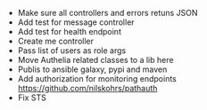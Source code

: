 - Make sure all controllers and errors retuns JSON
- Add test for message controller
- Add test for health endpoint
- Create me controller
- Pass list of users as role args
- Move Authelia related classes to a lib here
- Publis to ansible galaxy, pypi and maven
- Add authorization for monitoring endpoints https://github.com/nilskohrs/pathauth
- Fix STS